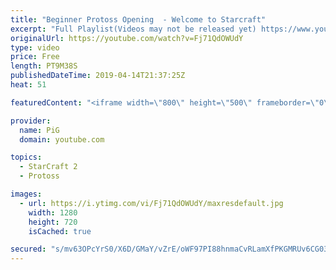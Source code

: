 ```yaml
---
title: "Beginner Protoss Opening  - Welcome to Starcraft"
excerpt: "Full Playlist(Videos may not be released yet) https://www.youtube.com/playlist?list=PLFUDU8AOevUfLTtmAeBf1mvJ1VIa7dy0g  Like the content? Then consider to leave a thumbs up and subscribe! ;) -- Watch live at https://www.twitch.tv/x5_pig My NEW website: https://pigstarcraft.com/ My Twitter: https://twitter.com/x5_PiG"
originalUrl: https://youtube.com/watch?v=Fj71QdOWUdY
type: video
price: Free
length: PT9M38S
publishedDateTime: 2019-04-14T21:37:25Z
heat: 51

featuredContent: "<iframe width=\"800\" height=\"500\" frameborder=\"0\" src=\"https://www.youtube.com/embed/Fj71QdOWUdY\" allow=\"accelerometer; autoplay; encrypted-media; gyroscope; picture-in-picture\" allowfullscreen></iframe>"

provider:
  name: PiG
  domain: youtube.com

topics:
  - StarCraft 2
  - Protoss

images:
  - url: https://i.ytimg.com/vi/Fj71QdOWUdY/maxresdefault.jpg
    width: 1280
    height: 720
    isCached: true

secured: "s/mv63OPcYrS0/X6D/GMaY/vZrE/oWF97PI88hnmaCvRLamXfPKGMRUv6CG03HsYjSlqL7xDKQi3otTpjIL8HRJaSmccl1jP27xc6qKg1fQYSCluz7P4bmqATA33fWknrFW8ftiAsSx/ENNbMH8UfxD8n9LErjXh4wK50xrsXCVYNd5olo4g5O1leLykzxEQBaycigBn52oi2FnBNV+b4mOGASAUJVm+Ej8ZORzrp5eSHahBsBvai3fOytHV0KRtCim2ts1F2FsYb4ipi6GNsdpJB6m5X6T/GA45tZMZ6+nSKuLO9cYl+XDjprN7Zj1seoHLb5BRoWXlePoAYTqqEYG74x9BCyXHgvvK0ez29c4A3UOMQJ44ClkjgBdEd/S0UK9hYMwLUhnsSFFdTQWOh4idGouZRGcPkLaRDE8XawQ=;zIp/OG9Btr8CFB/wycBPJg=="
---
```


